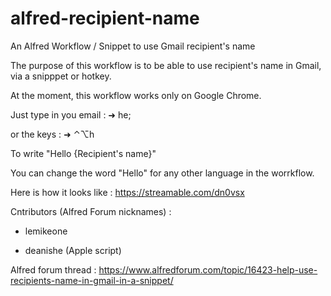 # alfred-recipient-name
An Alfred Workflow / Snippet to use Gmail recipient's name

The purpose of this workflow is to be able to use recipient's name in Gmail, via a snipppet or hotkey. 

At the moment, this workflow works only on Google Chrome. 

Just type in you email : 
➜ he;

or the keys : 
➜ ⌃⌥h

To write "Hello {Recipient's name}"

You can change the word "Hello" for any other language in the worrkflow. 

Here is how it looks like : https://streamable.com/dn0vsx

Cntributors (Alfred Forum nicknames) : 

- lemikeone

- deanishe (Apple script)

Alfred forum thread : https://www.alfredforum.com/topic/16423-help-use-recipients-name-in-gmail-in-a-snippet/
